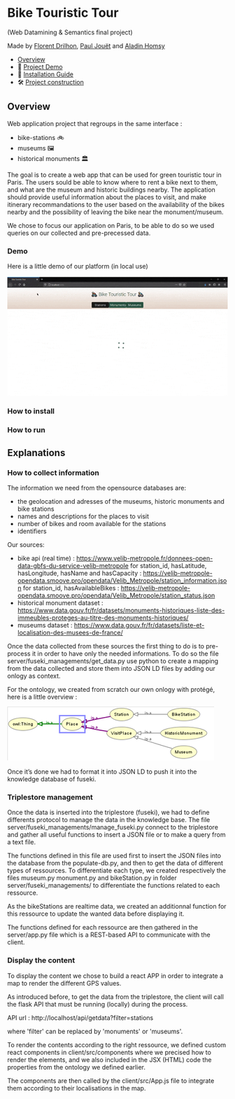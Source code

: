 # Bike Touristic Tour

(Web Datamining & Semantics final project)


Made by [Florent Drilhon](https://github.com/florentdrilhon), [Paul Jouët](https://github.com/pauljouet) and [Aladin Homsy](https://github.com/aladeen57)


-  [Overview](#-overview)
- 👀 [Project Demo](#-demo)
- 📝 [Installation Guide](#-how-to-install)
- 🛠 [Project construction](#-explanations)



## Overview

Web application project that regroups in the same interface :

- bike-stations 🚲
- museums 🖼
- historical monuments 🏛

The goal is to create a web app that can be used for green touristic tour in Paris. The users sould be able to know where to rent a bike next to them, and what are the museum and historic buildings nearby. The application should provide useful information about the places to visit, and make itinerary recommandations to the user based on the availability of the bikes nearby and the possibility of leaving the bike near the monument/museum.

We chose to focus our application on Paris, to be able to do so we used queries on our collected and pre-precessed data.


### Demo

Here is a little demo of our platform (in local use)


![](./figures/demo.gif)



### How to install



### How to run




## Explanations

### How to collect information

The information we need from the opensource databases are:

- the geolocation and adresses of the museums, historic monuments and bike stations
- names and descriptions for the places to visit
- number of bikes and room available for the stations
- identifiers

Our sources:

- bike api (real time) : https://www.velib-metropole.fr/donnees-open-data-gbfs-du-service-velib-metropole
for station_id, hasLatitude, hasLongitude, hasName and hasCapacity : https://velib-metropole-opendata.smoove.pro/opendata/Velib_Metropole/station_information.json for station_id, hasAvailableBikes : https://velib-metropole-opendata.smoove.pro/opendata/Velib_Metropole/station_status.json
- historical monument dataset : https://www.data.gouv.fr/fr/datasets/monuments-historiques-liste-des-immeubles-proteges-au-titre-des-monuments-historiques/
- museums dataset : https://www.data.gouv.fr/fr/datasets/liste-et-localisation-des-musees-de-france/


Once the data collected from these sources the first thing to do is to pre-process it in order to have only the needed informations. To do so the file server/fuseki_managements/get_data.py use python to create a mapping from the data collected and store them into JSON LD files by adding our onlogy as context.

For the ontology, we created from scratch our own onlogy with protégé, here is a little overview : 

![](./figures/owl-viz-onto.PNG)

Once it’s done we had to format it into JSON LD to push it into the knowledge database of fuseki.


### Triplestore management


Once the data is inserted into the triplestore (fuseki), we had to define differents protocol to manage the data in the knowledge base. The file server/fuseki_managements/manage_fuseki.py connect to the triplestore and gather all useful functions to insert a JSON file or to make a query from a text file.

The functions defined in this file are used first to insert the JSON files into the database from the populate-db.py, and then to get the data of different types of ressources. To differentiate each type, we created respectively the files museum.py monument.py and bikeStation.py in folder server/fuseki_managements/ to differentiate the functions related to each ressource.

As the bikeStations are realtime data, we created an additionnal function for this ressource to update the wanted data before displaying it.

The functions defined for each ressource are then gathered in the server/app.py file which is a REST-based API to communicate with the client.

### Display the content

To display the content we chose to build a react APP in order to integrate a map to render the different GPS values. 

As introduced before, to get the data from the triplestore, the client will call the flask API that must be running (locally) during the process.

API url : http://localhost/api/getdata?filter=stations

where 'filter' can be replaced by 'monuments' or 'museums'.

To render the contents according to the right ressource, we defined custom react components in client/src/components where we precised how to render the elements, and we also included in the JSX (HTML) code the properties from the ontology we defined earlier.

The components are then called by the client/src/App.js file to integrate them according to their localisations in the map.





